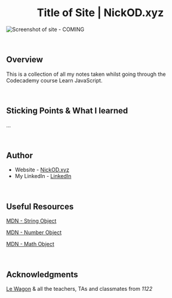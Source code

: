 <h1 align="center">Title of Site | NickOD.xyz</h1>

![Screenshot of site - COMING]()

<br>

## Overview

This is a collection of all my notes taken whilst going through the Codecademy course Learn JavaScript.

<br>

## Sticking Points & What I learned

...

<br>

## Author

- Website - [NickOD.xyz](http://www.NickOD.xyz)
- My LinkedIn - [LinkedIn](https://www.linkedin.com/in/nick-odonoghue/)

<br>

## Useful Resources

[MDN - String Object](https://developer.mozilla.org/en-US/docs/Web/JavaScript/Reference/Global_Objects/String)

[MDN - Number Object](https://developer.mozilla.org/en-US/docs/Web/JavaScript/Reference/Global_Objects/Number)

[MDN - Math Object](https://developer.mozilla.org/en-US/docs/Web/JavaScript/Reference/Global_Objects/Math)

<br>

## Acknowledgments

[Le Wagon](https://www.lewagon.com/) & all the teachers, TAs and classmates from <em>1122</em>
